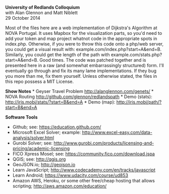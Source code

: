 <b>University of Redlands Colloquium</b> <br>
with Alan Glennon and Matt Niblett<br>
29 October 2014
<p>
Most of the files here are a web implementation of Dijkstra's Algorithm at NOVA Portugal. It uses Mapbox for the visualization parts, so you'd need to add your token and map project whatnot code in the appropriate spots in index.php. Otherwise, if you were to throw this code onto a php/web server, you could get a visual result with: example.com/index.php?start=A&end=B. Similarly, you could get the length of the path with example.com/stats.php?start=A&end=B. Good times. The code was patched together and is presented here in a raw (and somewhat embarrassingly structured) form. I'll eventually go through and fix its many lame implementations. If they bug you more than me, fix them yourself. Unless otherwise stated, the files in this repo possess a MIT License.

<p>
<b>Show Notes</b>
* Geyser Travel Problem <a href>http://alanglennon.com/genets/</a>
* NOVA Routing <a href>http://github.com/glennon/redlandspath</a>
* Demo (stats): <a href>http://iris.mobi/stats/?start=B&end=A</a>
* Demo (map): <a href>http://iris.mobi/path/?start=B&end=A</a>
<p>

<b>Software Tools</b>
* Github; see: <a href>https://education.github.com/</a>
* Microsoft Excel Solver; example: <a href>http://www.excel-easy.com/data-analysis/solver.html</a>
* Gurobi Solver; see: <a href>http://www.gurobi.com/products/licensing-and-pricing/academic-licensing</a>
* FICO Xpress Mosel; see: <a href>https://community.fico.com/download.jspa</a>
* QGIS; see: <a href>http://qgis.org</a>
* GeoJSON.io; <a href>http://geojson.io</a>
* Learn JavaScript; <a href>http://www.codecademy.com/en/tracks/javascript</a>
* Learn Android; <a href>https://www.udacity.com/course/ud853</a>
* Amazon AWS, Heroku, or some other free/cheap hosting that allows scripting; <a href>http://aws.amazon.com/education/</a>
